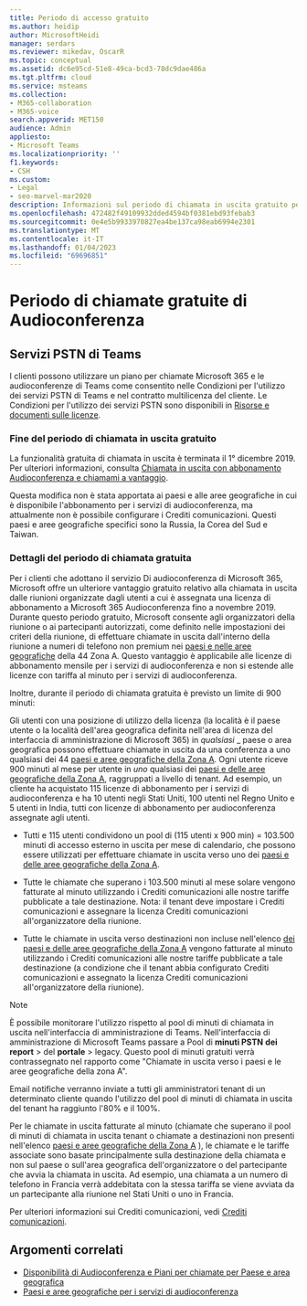 ```yaml
---
title: Periodo di accesso gratuito
ms.author: heidip
author: MicrosoftHeidi
manager: serdars
ms.reviewer: mikedav, OscarR
ms.topic: conceptual
ms.assetid: dc6e95cd-51e8-49ca-bcd3-78dc9dae486a
ms.tgt.pltfrm: cloud
ms.service: msteams
ms.collection:
- M365-collaboration
- M365-voice
search.appverid: MET150
audience: Admin
appliesto:
- Microsoft Teams
ms.localizationpriority: ''
f1.keywords:
- CSH
ms.custom:
- Legal
- seo-marvel-mar2020
description: Informazioni sul periodo di chiamata in uscita gratuito per un piano di chiamata Microsoft 365 e sui servizi di audioconferenza in Microsoft Teams.
ms.openlocfilehash: 472482f49109932dded4594bf0381ebd93febab3
ms.sourcegitcommit: 0e4e5b9933970827ea4be137ca98eab6994e2301
ms.translationtype: MT
ms.contentlocale: it-IT
ms.lasthandoff: 01/04/2023
ms.locfileid: "69696851"
---
```

# <a name="audio-conferencing-complimentary-dial-out-period"></a>Periodo di chiamate gratuite di Audioconferenza

## <a name="teams-pstn-services"></a>Servizi PSTN di Teams

I clienti possono utilizzare un piano per chiamate Microsoft 365 e le audioconferenze di Teams come consentito nelle Condizioni per l'utilizzo dei servizi PSTN di Teams e nel contratto multilicenza del cliente. Le Condizioni per l'utilizzo dei servizi PSTN sono disponibili in [Risorse e documenti sulle licenze](https://www.microsoft.com/licensing/docs).

### <a name="end-of-complimentary-dial-out-period"></a>Fine del periodo di chiamata in uscita gratuito

La funzionalità gratuita di chiamata in uscita è terminata il 1° dicembre 2019. Per ulteriori informazioni, consulta [Chiamata in uscita con abbonamento Audioconferenza e chiamami a vantaggio](audio-conferencing-subscription-dial-out.md).

Questa modifica non è stata apportata ai paesi e alle aree geografiche in cui è disponibile l'abbonamento per i servizi di audioconferenza, ma attualmente non è possibile configurare i Crediti comunicazioni. Questi paesi e aree geografiche specifici sono la Russia, la Corea del Sud e Taiwan.

### <a name="complimentary-dial-out-period-details"></a>Dettagli del periodo di chiamata gratuita

Per i clienti che adottano il servizio Di audioconferenza di Microsoft 365, Microsoft offre un ulteriore vantaggio gratuito relativo alla chiamata in uscita dalle riunioni organizzate dagli utenti a cui è assegnata una licenza di abbonamento a Microsoft 365 Audioconferenza fino a novembre 2019. Durante questo periodo gratuito, Microsoft consente agli organizzatori della riunione o ai partecipanti autorizzati, come definito nelle impostazioni dei criteri della riunione, di effettuare chiamate in uscita dall'interno della riunione a numeri di telefono non premium nei [paesi e nelle aree geografiche](audio-conferencing-zones.md) della 44 Zona A. Questo vantaggio è applicabile alle licenze di abbonamento mensile per i servizi di audioconferenza e non si estende alle licenze con tariffa al minuto per i servizi di audioconferenza.

Inoltre, durante il periodo di chiamata gratuita è previsto un limite di 900 minuti:

Gli utenti con una posizione di utilizzo della licenza (la località è il paese utente o la località dell'area geografica definita nell'area di licenza del interfaccia di amministrazione di Microsoft 365) in _qualsiasi_ _ paese o area geografica possono effettuare chiamate in uscita da una conferenza a uno qualsiasi dei 44 [paesi e aree geografiche della Zona A](audio-conferencing-zones.md). Ogni utente riceve 900 minuti al mese per utente in _uno_ qualsiasi dei [paesi e delle aree geografiche della Zona A](audio-conferencing-zones.md), raggruppati a livello di tenant. Ad esempio, un cliente ha acquistato 115 licenze di abbonamento per i servizi di audioconferenza e ha 10 utenti negli Stati Uniti, 100 utenti nel Regno Unito e 5 utenti in India, tutti con licenze di abbonamento per audioconferenza assegnate agli utenti.

- Tutti e 115 utenti condividono un pool di (115 utenti x 900 min) = 103.500 minuti di accesso esterno in uscita per mese di calendario, che possono essere utilizzati per effettuare chiamate in uscita verso uno dei [paesi e delle aree geografiche della Zona A](audio-conferencing-zones.md).

- Tutte le chiamate che superano i 103.500 minuti al mese solare vengono fatturate al minuto utilizzando i Crediti comunicazioni alle nostre tariffe pubblicate a tale destinazione. Nota: il tenant deve impostare i Crediti comunicazioni e assegnare la licenza Crediti comunicazioni all'organizzatore della riunione.

- Tutte le chiamate in uscita verso destinazioni non incluse nell'elenco [dei paesi e delle aree geografiche della Zona A](audio-conferencing-zones.md) vengono fatturate al minuto utilizzando i Crediti comunicazioni alle nostre tariffe pubblicate a tale destinazione (a condizione che il tenant abbia configurato Crediti comunicazioni e assegnato la licenza Crediti comunicazioni all'organizzatore della riunione).

> [!NOTE]
> È possibile monitorare l'utilizzo rispetto al pool di minuti di chiamata in uscita nell'interfaccia di amministrazione di Teams. Nell'interfaccia di amministrazione di Microsoft Teams passare a Pool di **minuti PSTN** **dei report** >  del **portale** >  legacy. Questo pool di minuti gratuiti verrà contrassegnato nel rapporto come "Chiamate in uscita verso i paesi e le aree geografiche della zona A".

Email notifiche verranno inviate a tutti gli amministratori tenant di un determinato cliente quando l'utilizzo del pool di minuti di chiamata in uscita del tenant ha raggiunto l'80% e il 100%.

Per le chiamate in uscita fatturate al minuto (chiamate che superano il pool di minuti di chiamata in uscita tenant o chiamate a destinazioni non presenti nell'elenco [paesi e aree geografiche della Zona A](audio-conferencing-zones.md) ), le chiamate e le tariffe associate sono basate principalmente sulla destinazione della chiamata e non sul paese o sull'area geografica dell'organizzatore o del partecipante che avvia la chiamata in uscita. Ad esempio, una chiamata a un numero di telefono in Francia verrà addebitata con la stessa tariffa se viene avviata da un partecipante alla riunione nel Stati Uniti o uno in Francia.

Per ulteriori informazioni sui Crediti comunicazioni, vedi [Crediti comunicazioni](what-are-communications-credits.md).

## <a name="related-topics"></a>Argomenti correlati

- [Disponibilità di Audioconferenza e Piani per chiamate per Paese e area geografica](country-and-region-availability-for-audio-conferencing-and-calling-plans/country-and-region-availability-for-audio-conferencing-and-calling-plans.md)
- [Paesi e aree geografiche per i servizi di audioconferenza](audio-conferencing-zones.md)
